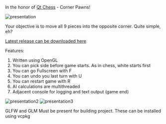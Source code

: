 In the honor of [Qt Chess](https://github.com/MetallicSky/Chess) -  Corner Pawns!

![presentation](https://github.com/user-attachments/assets/2dcd48e6-43bc-49c4-a770-1cf57dde25f2)

Your objective is to move all 9 pieces into the opposite corner. Quite simple, eh?

[Latest release can be downloaded here](https://github.com/MetallicSky/CornerPawns/releases)

Features:
1. Written using OpenGL
2. You can pick side before game starts. As in chess, white starts first
3. You can go Fullscreen with F
4. You can undo you last turn with U
5. You can restart game with R
6. AI calculations are multithreaded
7. Adjacent console for logging and text output (game end)

![presentation2](https://github.com/user-attachments/assets/395d6ce3-41eb-4838-954c-b8eeeb8834eb)
![presentation3](https://github.com/user-attachments/assets/078b258d-4634-450e-89ba-b34bd280a358)

GLFW and GLM Must be present for building project. These can be installed using vcpkg
